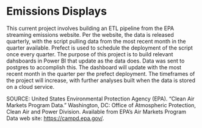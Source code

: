 # Emissions Displays

This current project involves building an ETL pipeline from the EPA streaming emissions website. Per the website, the data is released quarterly, with the script pulling data from the most recent month in the quarter available.
Prefect is used to schedule the deployment of the script once every quarter. The purpose of this project is to build relevant dahsboards in Power BI that update as the data does. Data was sent to postgres to accomplish this.
The dashboard will update with the most recent month in the quarter per the prefect deployment. The timeframes of the project will increase, with further analyses built when the data is stored on a cloud service. 


SOURCE: United States Environmental Protection Agency (EPA). “Clean Air Markets Program Data.” Washington, DC: Office of Atmospheric Protection, Clean Air and Power Division. Available from EPA’s Air Markets Program Data web site: https://campd.epa.gov/.
